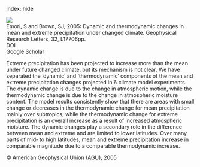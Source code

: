 index: hide

<div class="Citation">
    <div class="Citation-thumb CitationThumb-linked"  data-href="https://doi.org/10.1029/2005gl023272">
      <img src="https://static.claimspace.cloud/climate-study-static/refs/thumbs/12/Emori_and_Brown_2005-thumb.png" />
    </div>

  <div class="Citation-body">
    <div class="Citation-text">Emori, S and Brown, SJ, 2005: Dynamic and thermodynamic changes in mean and extreme precipitation under changed climate. <span class="Article-journal">Geophysical Research Letters, </span><span class="Article-volume">32, </span>L17706pp.</div>
    <div class="Citation-links">
      <div class="CitationLink" data-href="https://doi.org/10.1029/2005gl023272">
        <div class="CitationLink-icon CitationLink-Doi"></div>
        <div class="CitationLink-text">DOI</div>
      </div>
      <div class="CitationLink" data-href="https://scholar.google.com/scholar?q=10.1029/2005gl023272">
        <div class="CitationLink-icon CitationLink-Scholar"></div>
        <div class="CitationLink-text">Google Scholar</div>
      </div>
    </div>
  </div>
</div>

Extreme precipitation has been projected to increase more than the mean under future changed climate, but its mechanism is not clear. We have separated the ‘dynamic’ and ‘thermodynamic’ components of the mean and extreme precipitation changes projected in 6 climate model experiments. The dynamic change is due to the change in atmospheric motion, while the thermodynamic change is due to the change in atmospheric moisture content. The model results consistently show that there are areas with small change or decreases in the thermodynamic change for mean precipitation mainly over subtropics, while the thermodynamic change for extreme precipitation is an overall increase as a result of increased atmospheric moisture. The dynamic changes play a secondary role in the difference between mean and extreme and are limited to lower latitudes. Over many parts of mid‐ to high latitudes, mean and extreme precipitation increase in comparable magnitude due to a comparable thermodynamic increase.

<div class="Citation-copy">
&copy; American Geophysical Union (AGU), 2005
</div>